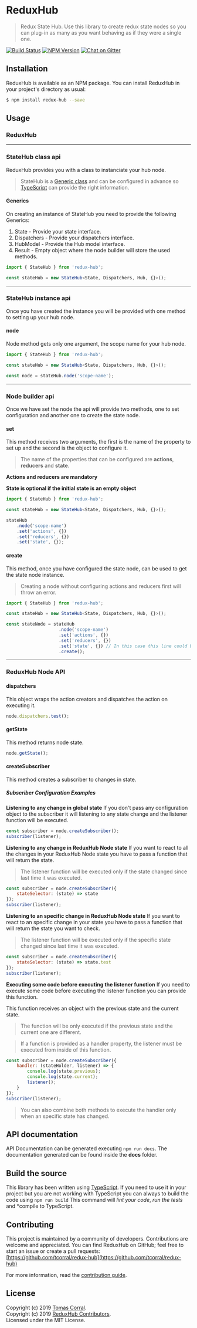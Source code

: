 # ReduxHub

> Redux State Hub.
> Use this library to create redux state nodes so you can plug-in as many as you want behaving as if they were a single one.

[![Build Status](https://travis-ci.org/tcorral/redux-hub.svg?branch=master)](https://travis-ci.org/tcorral/redux-hub)
[![NPM Version](https://badge.fury.io/js/redux-hub.svg)](http://badge.fury.io/js/redux-hub)
[![Chat on Gitter](https://badges.gitter.im/tcorral/redux-hub.svg)](https://gitter.im/tcorral/redux-hub?utm_source=badge&utm_medium=badge&utm_campaign=pr-badge&utm_content=badge)

## Installation

ReduxHub is available as an NPM package. You can install ReduxHub
in your project's directory as usual:

```bash
$ npm install redux-hub --save
```

## Usage

### ReduxHub
-------
### StateHub class api
ReduxHub provides you with a class to instanciate your hub node.
> StateHub is a [Generic class](https://www.typescriptlang.org/docs/handbook/generics.html) and can be configured in advance so [TypeScript](https://www.typescriptlang.org) can provide the right information.

#### Generics
On creating an instance of StateHub you need to provide the following Generics:

1. State - Provide your state interface.
2. Dispatchers - Provide your dispatchers interface.
3. HubModel - Provide the Hub model interface.
4. Result - Empty object where the node builder will store the used methods.

```typescript
import { StateHub } from 'redux-hub';

const stateHub = new StateHub<State, Dispatchers, Hub, {}>();
```
-------
### StateHub instance api
Once you have created the instance you will be provided with one method to setting up your hub node.

#### node
Node method gets only one argument, the scope name for your hub node.

```typescript
import { StateHub } from 'redux-hub';

const stateHub = new StateHub<State, Dispatchers, Hub, {}>();

const node = stateHub.node('scope-name');
```
-------
### Node builder api
Once we have set the node the api will provide two methods, one to set configuration and another
one to create the state node.

#### set
This method receives two arguments, the first is the name of the property to set up and the second is the object to configure it.

> The name of the properties that can be configured are **actions**, **reducers** and **state**.

**Actions and reducers are mandatory**

**State is optional if the initial state is an empty object**

```typescript
import { StateHub } from 'redux-hub';

const stateHub = new StateHub<State, Dispatchers, Hub, {}>();

stateHub
    .node('scope-name')
    .set('actions', {})
    .set('reducers', {})
    .set('state', {});
```

#### create
This method, once you have configured the state node, can be used to get the state node instance.

> Creating a node without configuring actions and reducers first will throw an error.

```typescript
import { StateHub } from 'redux-hub';

const stateHub = new StateHub<State, Dispatchers, Hub, {}>();

const stateNode = stateHub
                    .node('scope-name')
                    .set('actions', {})
                    .set('reducers', {})
                    .set('state', {}) // In this case this line could be skipped.
                    .create();
```

-------
### ReduxHub Node API

#### dispatchers
This object wraps the action creators and dispatches the action on executing it.

```javascript
node.dispatchers.test();
```

#### getState
This method returns node state.

```javascript
node.getState();
```

#### createSubscriber
This method creates a subscriber to changes in state.

##### Subscriber Configuration Examples

**Listening to any change in global state**
If you don't pass any configuration object to the subscriber it will listening to any state change and the listener function will be executed.

```javascript
const subscriber = node.createSubscriber();
subscriber(listener);
```

**Listening to any change in ReduxHub Node state**
If you want to react to all the changes in your ReduxHub Node state you have to pass a function that will return the state.

> The listener function will be executed only if the state changed since last time it was executed.

```javascript
const subscriber = node.createSubscriber({
    stateSelector: (state) => state
});
subscriber(listener);
```

**Listening to an specific change in ReduxHub Node state**
If you want to react to an specific change in your state you have to pass a function that will return the state you want to check.

> The listener function will be executed only if the specific state changed since last time it was executed.

```javascript
const subscriber = node.createSubscriber({
    stateSelector: (state) => state.test
});
subscriber(listener);
```

**Executing some code before executing the listener function**
If you need to execute some code before executing the listener function you can provide this function.

This function receives an object with the previous state and the current state.

> The function will be only executed if the previous state and the current one are different.

> If a function is provided as a handler property, the listener must be executed from inside of this function.

```javascript
const subscriber = node.createSubscriber({
    handler: (stateHolder, listener) => {
        console.log(state.previous);
        console.log(state.current);
        listener();
    }
});
subscriber(listener);
```

>You can also combine both methods to execute the handler only when an specific state has changed.

## API documentation
API Documentation can be generated executing ```npm run docs```.
The documentation generated can be found inside the **docs** folder.

## Build the source
This library has been written using [TypeScript](http://typescriptlang.org).
If you need to use it in your project but you are not working with TypeScript you can always to build the code using ```npm run build``` This command will *lint your code*, *run the tests* and *compile to TypeScript.

## Contributing

This project is maintained by a community of developers. Contributions are welcome and appreciated.
You can find ReduxHub on GitHub; feel free to start an issue or create a pull requests:<br>
[https://github.com/tcorral/redux-hub](https://github.com/tcorral/redux-hub)

For more information, read the [contribution guide](https://github.com/tcorral/redux-hub/blob/master/CONTRIBUTING.md).

## License

Copyright (c) 2019 [Tomas Corral](http://github.com/tcorral).<br>
Copyright (c) 2019 [ReduxHub Contributors](https://github.com/tcorral/redux-hub/graphs/contributors).<br>
Licensed under the MIT License.